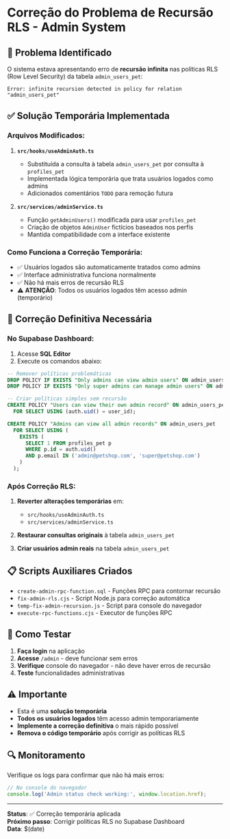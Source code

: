 # Correção do Problema de Recursão RLS - Admin System

## 🚨 Problema Identificado

O sistema estava apresentando erro de **recursão infinita** nas políticas RLS (Row Level Security) da tabela `admin_users_pet`:

```
Error: infinite recursion detected in policy for relation "admin_users_pet"
```

## ✅ Solução Temporária Implementada

### Arquivos Modificados:

1. **`src/hooks/useAdminAuth.ts`**
   - Substituída a consulta à tabela `admin_users_pet` por consulta à `profiles_pet`
   - Implementada lógica temporária que trata usuários logados como admins
   - Adicionados comentários `TODO` para remoção futura

2. **`src/services/adminService.ts`**
   - Função `getAdminUsers()` modificada para usar `profiles_pet`
   - Criação de objetos `AdminUser` fictícios baseados nos perfis
   - Mantida compatibilidade com a interface existente

### Como Funciona a Correção Temporária:

- ✅ Usuários logados são automaticamente tratados como admins
- ✅ Interface administrativa funciona normalmente
- ✅ Não há mais erros de recursão RLS
- ⚠️ **ATENÇÃO**: Todos os usuários logados têm acesso admin (temporário)

## 🔧 Correção Definitiva Necessária

### No Supabase Dashboard:

1. Acesse **SQL Editor**
2. Execute os comandos abaixo:

```sql
-- Remover políticas problemáticas
DROP POLICY IF EXISTS "Only admins can view admin users" ON admin_users_pet;
DROP POLICY IF EXISTS "Only super admins can manage admin users" ON admin_users_pet;

-- Criar políticas simples sem recursão
CREATE POLICY "Users can view their own admin record" ON admin_users_pet
  FOR SELECT USING (auth.uid() = user_id);

CREATE POLICY "Admins can view all admin records" ON admin_users_pet
  FOR SELECT USING (
    EXISTS (
      SELECT 1 FROM profiles_pet p
      WHERE p.id = auth.uid()
      AND p.email IN ('admin@petshop.com', 'super@petshop.com')
    )
  );
```

### Após Correção RLS:

1. **Reverter alterações temporárias** em:
   - `src/hooks/useAdminAuth.ts`
   - `src/services/adminService.ts`

2. **Restaurar consultas originais** à tabela `admin_users_pet`

3. **Criar usuários admin reais** na tabela `admin_users_pet`

## 📋 Scripts Auxiliares Criados

- `create-admin-rpc-function.sql` - Funções RPC para contornar recursão
- `fix-admin-rls.cjs` - Script Node.js para correção automática
- `temp-fix-admin-recursion.js` - Script para console do navegador
- `execute-rpc-functions.cjs` - Executor de funções RPC

## 🧪 Como Testar

1. **Faça login** na aplicação
2. **Acesse** `/admin` - deve funcionar sem erros
3. **Verifique** console do navegador - não deve haver erros de recursão
4. **Teste** funcionalidades administrativas

## ⚠️ Importante

- Esta é uma **solução temporária**
- **Todos os usuários logados** têm acesso admin temporariamente
- **Implemente a correção definitiva** o mais rápido possível
- **Remova o código temporário** após corrigir as políticas RLS

## 🔍 Monitoramento

Verifique os logs para confirmar que não há mais erros:

```javascript
// No console do navegador
console.log('Admin status check working:', window.location.href);
```

---

**Status**: ✅ Correção temporária aplicada  
**Próximo passo**: Corrigir políticas RLS no Supabase Dashboard  
**Data**: $(date)